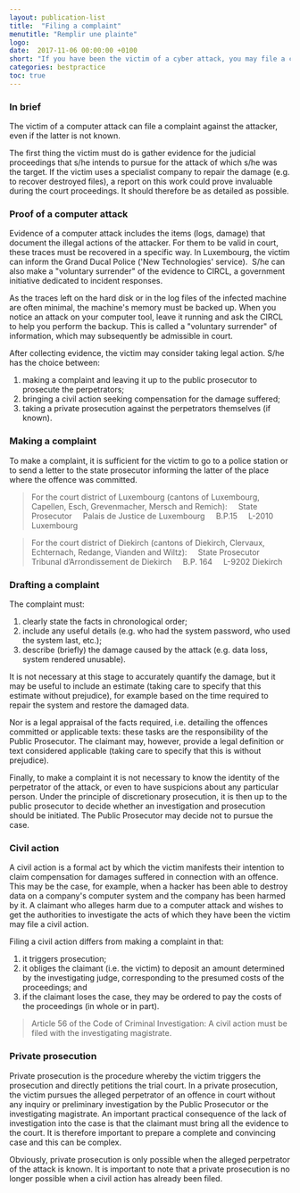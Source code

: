 ```yaml
---
layout: publication-list
title:  "Filing a complaint"
menutitle: "Remplir une plainte"
logo:
date:  2017-11-06 00:00:00 +0100
short: "If you have been the victim of a cyber attack, you may file a complaint. Here is a guide summarizing the different steps to follow."
categories: bestpractice
toc: true
---
```

<h3 class="titre-page">In brief</h3>
The victim of a computer attack can file a complaint against the attacker, even if the latter is not known.

The first thing the victim must do is gather evidence for the judicial proceedings that s/he intends to pursue for the attack of which s/he was the target. If the victim uses a specialist company to repair the damage (e.g. to recover destroyed files), a report on this work could prove invaluable during the court proceedings. It should therefore be as detailed as possible.

<h3 class="titre-page">Proof of a computer attack</h3>
Evidence of a computer attack includes the items (logs, damage) that document the illegal actions of the attacker. For them to be valid in court, these traces must be recovered in a specific way. In Luxembourg, the victim can inform the Grand Ducal Police ('New Technologies' service).  S/he can also make a "voluntary surrender" of the evidence to CIRCL, a government initiative dedicated to incident responses.

As the traces left on the hard disk or in the log files of the infected machine are often minimal, the machine's memory must be backed up. When you notice an attack on your computer tool, leave it running and ask the CIRCL to help you perform the backup. This is called a "voluntary surrender" of information, which may subsequently be admissible in court.

After collecting evidence, the victim may consider taking legal action. S/he has the choice between:

1. making a complaint and leaving it up to the public prosecutor to prosecute the perpetrators;
2. bringing a civil action seeking compensation for the damage suffered;
3. taking a private prosecution against the perpetrators themselves (if known).

<h3 class="titre-page">Making a complaint</h3>
To make a complaint, it is sufficient for the victim to go to a police station or to send a letter to the state prosecutor informing the latter of the place where the offence was committed.

>For the court district of Luxembourg (cantons of Luxembourg, Capellen, Esch, Grevenmacher, Mersch and Remich):
    State Prosecutor
    Palais de Justice de Luxembourg
    B.P.15
    L-2010 Luxembourg

>For the court district of Diekirch (cantons of Diekirch, Clervaux, Echternach, Redange, Vianden and Wiltz):
    State Prosecutor
    Tribunal d’Arrondissement de Diekirch
    B.P. 164
    L-9202 Diekirch

<h3 class="titre-page">Drafting a complaint</h3>
The complaint must:

1. clearly state the facts in chronological order;
2. include any useful details (e.g. who had the system password, who used the system last, etc.);
3. describe (briefly) the damage caused by the attack (e.g. data loss, system rendered unusable).

It is not necessary at this stage to accurately quantify the damage, but it may be useful to include an estimate (taking care to specify that this estimate without prejudice), for example based on the time required to repair the system and restore the damaged data.

Nor is a legal appraisal of the facts required, i.e. detailing the offences committed or applicable texts: these tasks are the responsibility of the Public Prosecutor. The claimant may, however, provide a legal definition or text considered applicable (taking care to specify that this is without prejudice).

Finally, to make a complaint it is not necessary to know the identity of the perpetrator of the attack, or even to have suspicions about any particular person. Under the principle of discretionary prosecution, it is then up to the public prosecutor to decide whether an investigation and prosecution should be initiated. The Public Prosecutor may decide not to pursue the case.

<h3 class="titre-page">Civil action</h3>
A civil action is a formal act by which the victim manifests their intention to claim compensation for damages suffered in connection with an offence. This may be the case, for example, when a hacker has been able to destroy data on a company's computer system and the company has been harmed by it. A claimant who alleges harm due to a computer attack and wishes to get the authorities to investigate the acts of which they have been the victim may file a civil action.

Filing a civil action differs from making a complaint in that:

1. it triggers prosecution;
2. it obliges the claimant (i.e. the victim) to deposit an amount determined by the investigating judge, corresponding to the presumed costs of the proceedings; and
3. if the claimant loses the case, they may be ordered to pay the costs of the proceedings (in whole or in part).

> Article 56 of the Code of Criminal Investigation: A civil action must be filed with the investigating magistrate.

<h3 class="titre-page">Private prosecution</h3>
Private prosecution is the procedure whereby the victim triggers the prosecution and directly petitions the trial court. In a private prosecution, the victim pursues the alleged perpetrator of an offence in court without any inquiry or preliminary investigation by the Public Prosecutor or the investigating magistrate. An important practical consequence of the lack of investigation into the case is that the claimant must bring all the evidence to the court. It is therefore important to prepare a complete and convincing case and this can be complex.

Obviously, private prosecution is only possible when the alleged perpetrator of the attack is known. It is important to note that a private prosecution is no longer possible when a civil action has already been filed.
